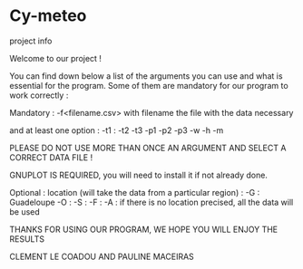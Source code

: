 # Cy-meteo
project info

Welcome to our project !

You can find down below a list of the arguments you can use and what is essential for the program. Some of them are mandatory for our program to work correctly : 

Mandatory :
  -f<filename.csv> with filename the file with the data necessary
  
  and at least one option :
    -t1 :
    -t2
    -t3
    -p1
    -p2
    -p3
    -w
    -h
    -m

PLEASE DO NOT USE MORE THAN ONCE AN ARGUMENT AND SELECT A CORRECT DATA FILE !

GNUPLOT IS REQUIRED, you will need to install it if not already done.

Optional :
  location (will take the data from a particular region) :
    -G : Guadeloupe
    -O :
    -S :
    -F :
    -A :
  if there is no location precised, all the data will be used

THANKS FOR USING OUR PROGRAM, WE HOPE YOU WILL ENJOY THE RESULTS

CLEMENT LE COADOU AND PAULINE MACEIRAS
